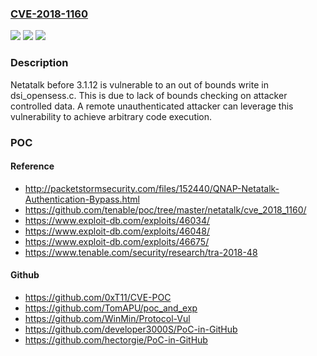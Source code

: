### [CVE-2018-1160](https://cve.mitre.org/cgi-bin/cvename.cgi?name=CVE-2018-1160)
![](https://img.shields.io/static/v1?label=Product&message=Netatalk&color=blue)
![](https://img.shields.io/static/v1?label=Version&message=n%2Fa&color=blue)
![](https://img.shields.io/static/v1?label=Vulnerability&message=CWE-787%20Out%20of%20bounds%20write&color=brighgreen)

### Description

Netatalk before 3.1.12 is vulnerable to an out of bounds write in dsi_opensess.c. This is due to lack of bounds checking on attacker controlled data. A remote unauthenticated attacker can leverage this vulnerability to achieve arbitrary code execution.

### POC

#### Reference
- http://packetstormsecurity.com/files/152440/QNAP-Netatalk-Authentication-Bypass.html
- https://github.com/tenable/poc/tree/master/netatalk/cve_2018_1160/
- https://www.exploit-db.com/exploits/46034/
- https://www.exploit-db.com/exploits/46048/
- https://www.exploit-db.com/exploits/46675/
- https://www.tenable.com/security/research/tra-2018-48

#### Github
- https://github.com/0xT11/CVE-POC
- https://github.com/TomAPU/poc_and_exp
- https://github.com/WinMin/Protocol-Vul
- https://github.com/developer3000S/PoC-in-GitHub
- https://github.com/hectorgie/PoC-in-GitHub

